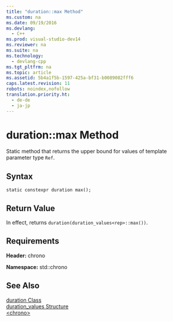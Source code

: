 ```yaml
---
title: "duration::max Method"
ms.custom: na
ms.date: 09/19/2016
ms.devlang: 
  - C++
ms.prod: visual-studio-dev14
ms.reviewer: na
ms.suite: na
ms.technology: 
  - devlang-cpp
ms.tgt_pltfrm: na
ms.topic: article
ms.assetid: 5b4a1f5b-1597-425a-bf31-b0089082fff6
caps.latest.revision: 11
robots: noindex,nofollow
translation.priority.ht: 
  - de-de
  - ja-jp
---
```

# duration::max Method
Static method that returns the upper bound for values of template parameter type `Ref`.  
  
## Syntax  
  
```  
static constexpr duration max();  
```  
  
## Return Value  
 In effect, returns `duration(duration_values<rep>::max())`.  
  
## Requirements  
 **Header:** chrono  
  
 **Namespace:** std::chrono  
  
## See Also  
 [duration Class](../vs140/duration-Class.md)   
 [duration_values Structure](../vs140/duration_values-Structure.md)   
 [<chrono\>](../vs140/-chrono-.md)
